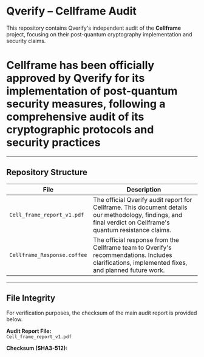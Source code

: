 # Qverify – Cellframe Audit

This repository contains Qverify's independent audit of the **Cellframe** project, focusing on their post-quantum cryptography implementation and security claims.

# Cellframe has been officially approved by Qverify for its implementation of post-quantum security measures, following a comprehensive audit of its cryptographic protocols and security practices

---

## Repository Structure

| File | Description |
|------|-------------|
| `Cell_frame_report_v1.pdf` | The official Qverify audit report for Cellframe. This document details our methodology, findings, and final verdict on Cellframe's quantum resistance claims. |
| `Cellframe_Response.coffee` | The official response from the Cellframe team to Qverify's recommendations. Includes clarifications, implemented fixes, and planned future work. |

---

## File Integrity

For verification purposes, the checksum of the main audit report is provided below.

**Audit Report File:**  
`Cell_frame_report_v1.pdf`  

**Checksum (SHA3-512):**
